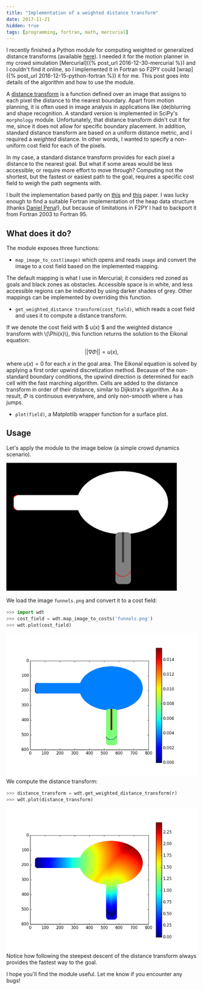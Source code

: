 ```yaml
---
title: "Implementation of a weighted distance transform"
date: 2017-11-21
hidden: true
tags: [programming, fortran, math, mercurial]
---
```

I recently finished a Python module for computing weighted or generalized distance transforms (available [here](https://github.com/0mar/weigted-distance-transform)). I needed it for the motion planner in my crowd simulation [Mercurial]({% post_url 2016-12-30-mercurial %}) and I couldn't find it online, so I implemented it in Fortran so F2PY could [wrap]({% post_url 2016-12-15-python-fortran %}) it for me. This post goes into details of the algorithm and how to use the module.

<!--more-->
A [distance transform](https://en.wikipedia.org/wiki/Distance_transform) is a function defined over an image that assigns to each pixel the distance to the nearest boundary.
Apart from motion planning, it is often used in image analysis in applications like (de)blurring and shape recognition. A standard version is implemented in SciPy's `morphology` module.
Unfortunately, that distance transform didn't cut it for me, since it does not allow for specific boundary placement. In addition, standard distance transform are based on a uniform distance metric, and I required a *weighted* distance. In other words, I wanted to specify a non-uniform cost field for each of the pixels.

In my case, a standard distance transform provides for each pixel a distance to the nearest goal. But what if some areas would be less accessible, or require more effort to move through? Computing not the shortest, but the fastest or easiest path to the goal, requires a specific cost field to weigh the path segments with.

I built the implementation based partly on [this](https://www.mit.edu/~jnt/dijkstra.html) and [this](https://grail.cs.washington.edu/projects/crowd-flows/78-treuille.pdf) paper. I was lucky enough to find a suitable Fortran implementation of the heap data structure (thanks [Daniel Pena](https://github.com/trifling/mheap)!), but because of limitations in F2PY I had to backport it from Fortran 2003 to Fortran 95.

## What does it do?

The module exposes three functions:
 * `map_image_to_cost(image)` which opens and reads `image` and convert the image to a cost field based on the implemented mapping.

The default mapping is what I use in Mercurial; it considers red zoned as goals and black zones as obstacles. Accessible space is in white, and less accessible regions can be indicated by using darker shades of grey.
Other mappings can be implemented by overriding this function.

 * `get_weighted_distance transform(cost_field)`, which reads a cost field and uses it to compute a distance transform.

If we denote the cost field with $ u(x) $ and the weighted distance transform with \\(\Phi(x)\\), this function returns the solution to the Eikonal equation:

$$ ||\nabla \Phi|| = u(x),$$

where $u(x)=0$ for each $x$ in the goal area.
The Eikonal equation is solved by applying a first order upwind discretization method. Because of the non-standard boundary conditions, the upwind direction is determined for each cell with the fast marching algorithm. Cells are added to the distance transform in order of their distance, similar to Dijkstra's algorithm. As a result, $\Phi$ is continuous everywhere, and only non-smooth where $u$ has jumps.

 * `plot(field)`, a Matplotlib wrapper function for a surface plot.

## Usage

Let's apply the module to the image below (a simple crowd dynamics scenario).

<img src="/assets/wdt_files/funnels.png" alt="funnels.png" style="width: 450px;"/>

We load the image `funnels.png` and convert it to a cost field:
```python
>>> import wdt
>>> cost_field = wdt.map_image_to_costs('funnels.png')
>>> wdt.plot(cost_field)
```
![png](/assets/wdt_files/costs.png)
We compute the distance transform:
```python
>>> distance_transform = wdt.get_weighted_distance_transform(r)
>>> wdt.plot(distance_transform)
```
![png](/assets/wdt_files/wdt.png)
Notice how following the steepest descent of the distance transform always provides the fastest way to the goal.

I hope you'll find the module useful. Let me know if you encounter any bugs!
